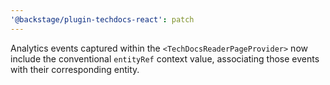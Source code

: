```yaml
---
'@backstage/plugin-techdocs-react': patch
---
```


Analytics events captured within the `<TechDocsReaderPageProvider>` now include the conventional `entityRef` context value, associating those events with their corresponding entity.
